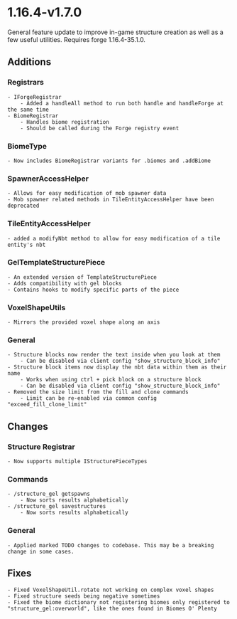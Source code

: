 # 1.16.4-v1.7.0
General feature update to improve in-game structure creation as well as a few useful utilities.
Requires forge 1.16.4-35.1.0.

## Additions
### Registrars
	- IForgeRegistrar
		- Added a handleAll method to run both handle and handleForge at the same time
	- BiomeRegistrar
		- Handles biome registration
		- Should be called during the Forge registry event
### BiomeType
	- Now includes BiomeRegistrar variants for .biomes and .addBiome
### SpawnerAccessHelper
	- Allows for easy modification of mob spawner data
	- Mob spawner related methods in TileEntityAccessHelper have been deprecated
### TileEntityAccessHelper
	- added a modifyNbt method to allow for easy modification of a tile entity's nbt
### GelTemplateStructurePiece
	- An extended version of TemplateStructurePiece
	- Adds compatibility with gel blocks
	- Contains hooks to modify specific parts of the piece
### VoxelShapeUtils
	- Mirrors the provided voxel shape along an axis
### General
	- Structure blocks now render the text inside when you look at them
		- Can be disabled via client config "show_structure_block_info"
	- Structure block items now display the nbt data within them as their name
		- Works when using ctrl + pick block on a structure block
		- Can be disabled via client config "show_structure_block_info"
	- Removed the size limit from the fill and clone commands
		- Limit can be re-enabled via common config "exceed_fill_clone_limit"

## Changes
### Structure Registrar
	- Now supports multiple IStructurePieceTypes
### Commands
	- /structure_gel getspawns
		- Now sorts results alphabetically
	- /structure_gel savestructures
		- Now sorts results alphabetically
### General
	- Applied marked TODO changes to codebase. This may be a breaking change in some cases.

## Fixes
	- Fixed VoxelShapeUtil.rotate not working on complex voxel shapes
	- Fixed structure seeds being negative sometimes
	- Fixed the biome dictionary not registering biomes only registered to "structure_gel:overworld", like the ones found in Biomes O' Plenty